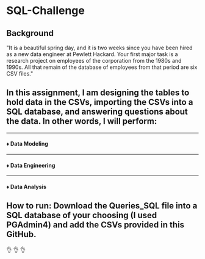# SQL-Challenge
## Background

"It is a beautiful spring day, and it is two weeks since you have been hired as a new data engineer at Pewlett Hackard. Your first major task is a research project on employees of the corporation from the 1980s and 1990s. All that remain of the database of employees from that period are six CSV files."

## In this assignment, I am designing the tables to hold data in the CSVs, importing the CSVs into a SQL database, and answering questions about the data. In other words, I will perform:

---
#### :diamonds: Data Modeling
---
#### :diamonds: Data Engineering
---
#### :diamonds: Data Analysis

## How to run: Download the Queries_SQL file into a SQL database of your choosing (I used PGAdmin4) and add the CSVs provided in this GitHub.
:ok_hand: :ok_hand: :ok_hand:
